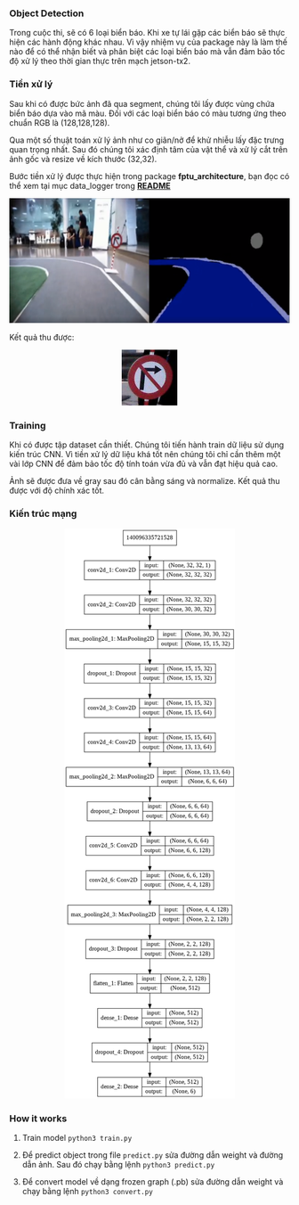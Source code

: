 ### Object Detection
Trong cuộc thi, sẽ có 6 loại biển báo. Khi xe tự lái gặp các biển báo sẽ thực hiện các hành động khác nhau. 
Vì vậy nhiệm vụ của package này là làm thế nào để có thể nhận biết và phân biệt các loại biển báo mà vẫn đảm bảo tốc độ xử lý theo thời gian thực trên mạch jetson-tx2. 

### Tiền xử lý
Sau khi có được bức ảnh đã qua segment, chúng tôi lấy được vùng chứa biển báo dựa vào mã màu. Đối với các loại biển báo có  màu tương ứng theo chuẩn RGB là (128,128,128). 

Qua một số thuật toán xử  lý ảnh như co giãn/nở để khử nhiễu lấy đặc trưng quan trọng nhất. Sau đó chúng tôi xác định tâm của vật thể và xử lý cắt trên ảnh gốc và resize về kích thước (32,32).

Bước tiền xử lý được thực hiện trong package **fptu_architecture**, bạn đọc có thể xem tại mục data_logger trong [**README**](../src/fptu_architecture/README.md)

<center>
<img src="../images/sign_segment.png" alt="Cover"/>
</center>

Kết quả thu được:
<center>
<img src="../images/sign_original.png" alt="Cover"/>
</center>

### Training 
Khi có được tập dataset cần thiết. Chúng tôi tiến hành train dữ liệu sử dụng kiến trúc CNN. Vì tiền xử lý dữ liệu khá tốt nên chúng tôi chỉ cần thêm một vài lớp CNN để đảm bảo tốc độ tính toán vừa đủ và vẫn đạt hiệu quả cao. 

Ảnh sẽ được đưa về gray sau đó cân bằng sáng và normalize. Kết quả thu được với độ chính xác tốt.

### Kiến trúc mạng 
<center>
<img src="../images/model_plot.png" alt="Cover"/>
</center>

### How it works 

1. Train model ```python3 train.py```

2. Để predict object trong file ```predict.py``` sửa đường dẫn weight và đường dẫn ảnh. Sau đó chạy bằng lệnh ```python3 predict.py``` 

3. Để convert model về dạng frozen graph (.pb) sửa đường dẫn weight và chạy bằng lệnh ```python3 convert.py```

   